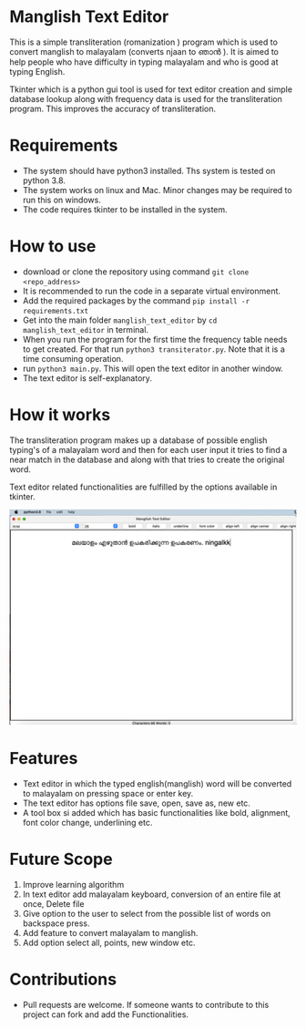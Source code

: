 # Manglish Text Editor

This is a simple transliteration (romanization ) program which is used to convert manglish to malayalam (converts njaan 
to ഞാൻ ). It is aimed to help people who have difficulty in typing malayalam and who is good at typing English.

Tkinter which is a python gui tool is used for text editor creation and simple database lookup along with frequency data is used for the 
transliteration program. This improves the accuracy of transliteration.

# Requirements
  * The system should have python3 installed. Ths system is tested on python 3.8.
  * The system works on linux and Mac. Minor changes may be required to run this on windows.
  * The code requires tkinter to be installed in the system.

# How to use
  * download or clone the repository using command `git clone <repo_address>`
  * It is recommended to run the code in a separate virtual environment.
  * Add the required packages by the command `pip install -r requirements.txt`
  * Get into the main folder `manglish_text_editor` by `cd manglish_text_editor` in terminal.
  * When you run the program for the first time the frequency table needs to get created. For that run `python3 transiterator.py`. Note that it is a time consuming operation. 
  * run `python3 main.py`. This will open the text editor in another window.
  * The text editor is self-explanatory.
  
# How it works
The transliteration program makes up a database of possible english typing's of a malayalam word
and then for each user input it tries to find a near match in the database and along with that 
tries to create the original word.

Text editor related functionalities are fulfilled by the options available in tkinter.

![Text editor image](https://github.com/MerinRose123/manglish_text_editor/blob/main/text_editor.png?raw=true)

# Features
 * Text editor in which the typed english(manglish) word will be converted to malayalam on pressing space or enter key.
 * The text editor has options file save, open, save as, new etc.
 * A tool box si added which has basic functionalities like bold, alignment, font color change, underlining etc.

# Future Scope
 1. Improve learning algorithm
 2. In text editor add malayalam keyboard, conversion of an entire file at once, Delete file
 3. Give option to the user to select from the possible list of words on backspace press.
 4. Add feature to convert malayalam to manglish.
 5. Add option select all, points, new window etc.

# Contributions
 * Pull requests are welcome. If someone wants to contribute to this project can fork and add the Functionalities.

  
  
